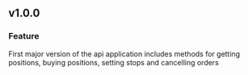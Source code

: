 ## v1.0.0
### Feature
First major version of the api application includes methods for getting positions, buying positions, setting stops and cancelling orders